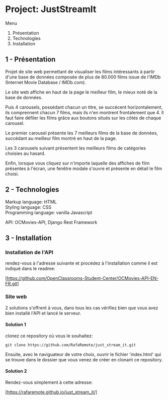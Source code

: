 # Project: JustStreamIt  

Menu  

1. Présentation  
2. Technologies  
3. Installation  

## 1 - Présentation  

Projet de site web permettant de visualiser les films intéressants à partir d'une base de données composée de plus de 80.000 films issue de l'IMDb (Internet Movie Database / IMDb.com).  
  
Le site web affiche en haut de la page le meilleur film, le mieux noté de la base de données.  
  
Puis 4 carousels, possédant chacun un titre, se succécent horizontalement, ils comprennent chacun 7 films, mais ils n'en montrent frontalement que 4. Il faut faire défiler les films grâce aux boutons situés sur les côtés de chaque carousel.  
  
Le premier carousel présente les 7 meilleurs films de la base de données, succédant au meilleur film montré en haut de la page.  
  
Les 3 carousels suivant présentent les meilleurs films de catégories choisies au hasard.  
  
Enfin, lorsque vous cliquez sur n'importe laquelle des affiches de film présentes à l'écran, une fenêtre modale s'ouvre et présente en détail le film choisi.  
  
## 2 - Technologies  

Markup language: HTML  
Styling language: CSS  
Programming language: vanilla Javascript  

API: OCMovies-API, Django Rest Framework  

## 3 - Installation  

### Installation de l'API  

rendez-vous à l'adresse suivante et procédez à l'installation comme il est indiqué dans le readme:  

[https://github.com/OpenClassrooms-Student-Center/OCMovies-API-EN-FR.git]
  
### Site web

2 solutions s'offrent à vous, dans tous les cas vérifiez bien que vous avez bien installé l'API et lancé le serveur.

#### Solution 1

clonez ce repository où vous le souhaitez:

```cli
git clone https://github.com/RafaRemote/just_stream_it.git
```
  
Ensuite, avec le naviguateur de votre choix, ouvrir le fichier 'index.html' qui se trouve dans le dossier que vous venez de créer en clonant ce repository.

#### Solution 2

Rendez-vous simplement à cette adresse:  
  
[https://rafaremote.github.io/just_stream_it/]  
